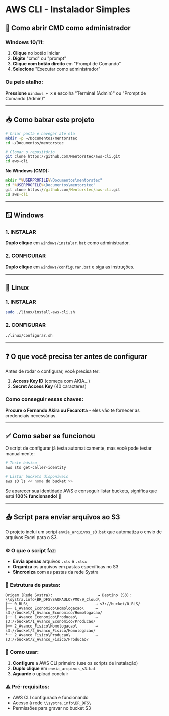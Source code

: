 # AWS CLI - Instalador Simples

## 🔧 Como abrir CMD como administrador

### Windows 10/11:
1. **Clique** no botão Iniciar
2. **Digite** "cmd" ou "prompt"
3. **Clique com botão direito** em "Prompt de Comando"
4. **Selecione** "Executar como administrador"

### Ou pelo atalho:
**Pressione** `Windows + X` e escolha "Terminal (Admin)" ou "Prompt de Comando (Admin)"

---

## 📥 Como baixar este projeto

```bash
# Criar pasta e navegar até ela
mkdir -p ~/Documentos/mentorstec
cd ~/Documentos/mentorstec

# Clonar o repositório
git clone https://github.com/Mentorstec/aws-cli.git
cd aws-cli
```

**No Windows (CMD):**
```cmd
mkdir "%USERPROFILE%\Documentos\mentorstec"
cd "%USERPROFILE%\Documentos\mentorstec"
git clone https://github.com/Mentorstec/aws-cli.git
cd aws-cli
```

---

## 🪟 Windows

### 1. INSTALAR
**Duplo clique** em `windows/instalar.bat` como administrador.

### 2. CONFIGURAR  
**Duplo clique** em `windows/configurar.bat` e siga as instruções.

---

## 🐧 Linux

### 1. INSTALAR
```bash
sudo ./linux/install-aws-cli.sh
```

### 2. CONFIGURAR
```bash
./linux/configurar.sh
```

---

## ❓ O que você precisa ter antes de configurar

Antes de rodar o configurar, você precisa ter:

1. **Access Key ID** (começa com AKIA...)
2. **Secret Access Key** (40 caracteres)

### Como conseguir essas chaves:
**Procure o Fernando Akira ou Fecarotta** - eles vão te fornecer as credenciais necessárias.

---

## ✅ Como saber se funcionou

O script de configurar já testa automaticamente, mas você pode testar manualmente:

```bash
# Teste básico
aws sts get-caller-identity

# Listar buckets disponíveis
aws s3 ls << nome do bucket >>
```

Se aparecer sua identidade AWS e conseguir listar buckets, significa que está **100% funcionando**! 🎉

---

## 📤 Script para enviar arquivos ao S3

O projeto inclui um script `envia_arquivos_s3.bat` que automatiza o envio de arquivos Excel para o S3.

### ⚙️ O que o script faz:
- **Envia apenas** arquivos `.xls` e `.xlsx`
- **Organiza** os arquivos em pastas específicas no S3
- **Sincroniza** com as pastas da rede Systra

### 📁 Estrutura de pastas:
```
Origem (Rede Systra):                    → Destino (S3):
\\systra.info\BR_DFS\SAOPAULO\PMO\9_Cloud\
├── 0_RLS\                              → s3://bucket/0_RLS/
├── 1_Avanco_Economico\Homologacao\     → s3://bucket/1_Avanco_Economico/Homologacao/
├── 1_Avanco_Economico\Producao\        → s3://bucket/1_Avanco_Economico/Producao/
├── 2_Avanco_Fisico\Homologacao\        → s3://bucket/2_Avanco_Fisico/Homologacao/
└── 2_Avanco_Fisico\Producao\           → s3://bucket/2_Avanco_Fisico/Producao/
```

### 🚀 Como usar:
1. **Configure** a AWS CLI primeiro (use os scripts de instalação)
2. **Duplo clique** em `envia_arquivos_s3.bat`
3. **Aguarde** o upload concluir

### ⚠️ Pré-requisitos:
- AWS CLI configurada e funcionando
- Acesso à rede `\\systra.info\BR_DFS\`
- Permissões para gravar no bucket S3
